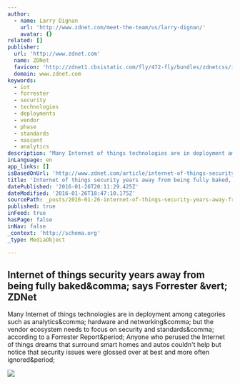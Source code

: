 ```yaml
---
author:
  - name: Larry Dignan
    url: 'http://www.zdnet.com/meet-the-team/us/larry-dignan/'
    avatar: {}
related: []
publisher:
  url: 'http://www.zdnet.com'
  name: ZDNet
  favicon: 'http://zdnet1.cbsistatic.com/fly/472-fly/bundles/zdnetcss/images/logos/logo-192x192.png'
  domain: www.zdnet.com
keywords:
  - iot
  - forrester
  - security
  - technologies
  - deployments
  - vendor
  - phase
  - standards
  - nascent
  - analytics
description: "Many Internet of things technologies are in deployment among categories such as analytics, hardware and networking, but the vendor ecosystem needs to focus on security and standards, according to a Forrester Report. Anyone who perused the Internet of things dreams that surround smart homes and autos couldn't help but notice that security issues were glossed over at best and more often ignored."
inLanguage: en
app_links: []
isBasedOnUrl: 'http://www.zdnet.com/article/internet-of-things-security-years-away-from-being-fully-baked-says-forrester/'
title: 'Internet of things security years away from being fully baked, says Forrester | ZDNet'
datePublished: '2016-01-26T20:11:29.425Z'
dateModified: '2016-01-26T18:47:10.175Z'
sourcePath: _posts/2016-01-26-internet-of-things-security-years-away-from-being-fully-bake.md
published: true
inFeed: true
hasPage: false
inNav: false
_context: 'http://schema.org'
_type: MediaObject

---
```

<article style=""><h1>Internet of things security years away from being fully baked&amp;comma; says Forrester &amp;vert; ZDNet</h1><p>Many Internet of things technologies are in deployment among categories such as analytics&amp;comma; hardware and networking&amp;comma; but the vendor ecosystem needs to focus on security and standards&amp;comma; according to a Forrester Report&amp;period; Anyone who perused the Internet of things dreams that surround smart homes and autos couldn't help but notice that security issues were glossed over at best and more often ignored&amp;period;</p><img src="http://zdnet3.cbsistatic.com/hub/i/r/2016/01/25/cde06cbb-dc3d-4706-a5d3-4e0899742eef/thumbnail/770x578/60e522b9c2f261945266bbc5a6da7446/forrester-iot-tech-radar.png" /></article>